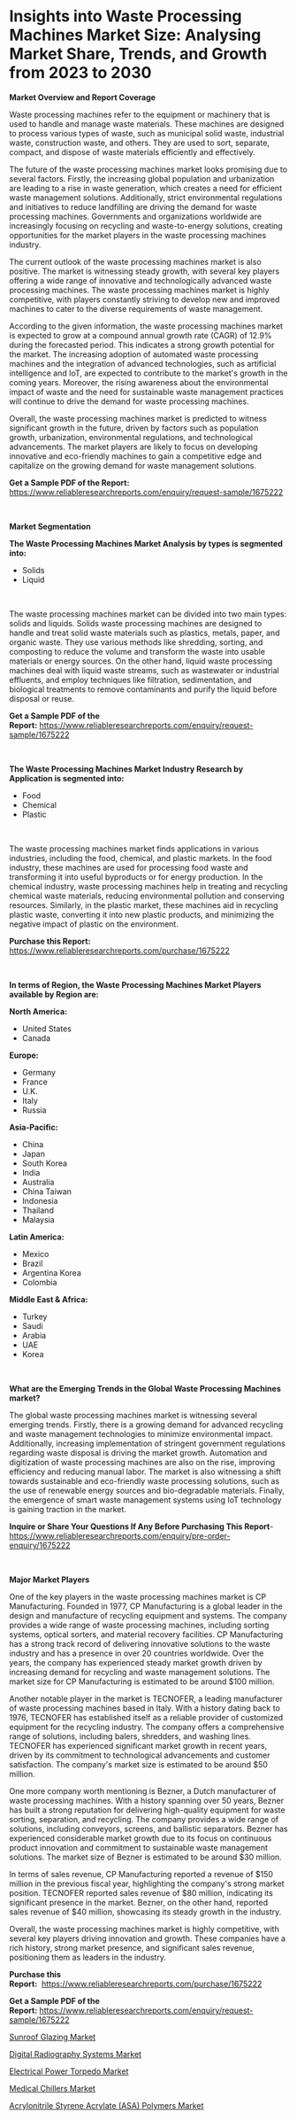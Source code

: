 <p><h1>Insights into Waste Processing Machines Market Size: Analysing Market Share, Trends, and Growth from 2023 to 2030</h1></p><p><strong>Market Overview and Report Coverage</strong></p>
<p><p>Waste processing machines refer to the equipment or machinery that is used to handle and manage waste materials. These machines are designed to process various types of waste, such as municipal solid waste, industrial waste, construction waste, and others. They are used to sort, separate, compact, and dispose of waste materials efficiently and effectively.</p><p>The future of the waste processing machines market looks promising due to several factors. Firstly, the increasing global population and urbanization are leading to a rise in waste generation, which creates a need for efficient waste management solutions. Additionally, strict environmental regulations and initiatives to reduce landfilling are driving the demand for waste processing machines. Governments and organizations worldwide are increasingly focusing on recycling and waste-to-energy solutions, creating opportunities for the market players in the waste processing machines industry.</p><p>The current outlook of the waste processing machines market is also positive. The market is witnessing steady growth, with several key players offering a wide range of innovative and technologically advanced waste processing machines. The waste processing machines market is highly competitive, with players constantly striving to develop new and improved machines to cater to the diverse requirements of waste management.</p><p>According to the given information, the waste processing machines market is expected to grow at a compound annual growth rate (CAGR) of 12.9% during the forecasted period. This indicates a strong growth potential for the market. The increasing adoption of automated waste processing machines and the integration of advanced technologies, such as artificial intelligence and IoT, are expected to contribute to the market's growth in the coming years. Moreover, the rising awareness about the environmental impact of waste and the need for sustainable waste management practices will continue to drive the demand for waste processing machines.</p><p>Overall, the waste processing machines market is predicted to witness significant growth in the future, driven by factors such as population growth, urbanization, environmental regulations, and technological advancements. The market players are likely to focus on developing innovative and eco-friendly machines to gain a competitive edge and capitalize on the growing demand for waste management solutions.</p></p>
<p><strong>Get a Sample PDF of the Report:</strong> <a href="https://www.reliableresearchreports.com/enquiry/request-sample/1675222">https://www.reliableresearchreports.com/enquiry/request-sample/1675222</a></p>
<p>&nbsp;</p>
<p><strong>Market Segmentation</strong></p>
<p><strong>The Waste Processing Machines Market Analysis by types is segmented into:</strong></p>
<p><ul><li>Solids</li><li>Liquid</li></ul></p>
<p>&nbsp;</p>
<p><p>The waste processing machines market can be divided into two main types: solids and liquids. Solids waste processing machines are designed to handle and treat solid waste materials such as plastics, metals, paper, and organic waste. They use various methods like shredding, sorting, and composting to reduce the volume and transform the waste into usable materials or energy sources. On the other hand, liquid waste processing machines deal with liquid waste streams, such as wastewater or industrial effluents, and employ techniques like filtration, sedimentation, and biological treatments to remove contaminants and purify the liquid before disposal or reuse.</p></p>
<p><strong>Get a Sample PDF of the Report:</strong>&nbsp;<a href="https://www.reliableresearchreports.com/enquiry/request-sample/1675222">https://www.reliableresearchreports.com/enquiry/request-sample/1675222</a></p>
<p>&nbsp;</p>
<p><strong>The Waste Processing Machines Market Industry Research by Application is segmented into:</strong></p>
<p><ul><li>Food</li><li>Chemical</li><li>Plastic</li></ul></p>
<p>&nbsp;</p>
<p><p>The waste processing machines market finds applications in various industries, including the food, chemical, and plastic markets. In the food industry, these machines are used for processing food waste and transforming it into useful byproducts or for energy production. In the chemical industry, waste processing machines help in treating and recycling chemical waste materials, reducing environmental pollution and conserving resources. Similarly, in the plastic market, these machines aid in recycling plastic waste, converting it into new plastic products, and minimizing the negative impact of plastic on the environment.</p></p>
<p><strong>Purchase this Report:</strong>&nbsp; <a href="https://www.reliableresearchreports.com/purchase/1675222">https://www.reliableresearchreports.com/purchase/1675222</a></p>
<p>&nbsp;</p>
<p><strong>In terms of Region, the Waste Processing Machines Market Players available by Region are:</strong></p>
<p>
    <p> <strong> North America: </strong>
        <ul>
            <li>United States</li>
            <li>Canada</li>
        </ul>
        </p> 
    <p> <strong> Europe: </strong>
        <ul>
            <li>Germany</li>
            <li>France</li>
            <li>U.K.</li>
            <li>Italy</li>
            <li>Russia</li>
        </ul>
        </p> 
    <p> <strong> Asia-Pacific: </strong>
        <ul>
            <li>China</li>
            <li>Japan</li>
            <li>South Korea</li>
            <li>India</li>
            <li>Australia</li>
            <li>China Taiwan</li>
            <li>Indonesia</li>
            <li>Thailand</li>
            <li>Malaysia</li>
        </ul>
        </p> 
    <p> <strong> Latin America: </strong>
        <ul>
            <li>Mexico</li>
            <li>Brazil</li>
            <li>Argentina Korea</li>
            <li>Colombia</li>
        </ul>
        </p> 
    <p> <strong> Middle East & Africa: </strong>
        <ul>
            <li>Turkey</li>
            <li>Saudi</li>
            <li>Arabia</li>
            <li>UAE</li>
            <li>Korea</li>
        </ul>
    </p>
    </p>
<p>&nbsp;</p>
<p><strong>What are the Emerging Trends in the Global Waste Processing Machines market?</strong></p>
<p><p>The global waste processing machines market is witnessing several emerging trends. Firstly, there is a growing demand for advanced recycling and waste management technologies to minimize environmental impact. Additionally, increasing implementation of stringent government regulations regarding waste disposal is driving the market growth. Automation and digitization of waste processing machines are also on the rise, improving efficiency and reducing manual labor. The market is also witnessing a shift towards sustainable and eco-friendly waste processing solutions, such as the use of renewable energy sources and bio-degradable materials. Finally, the emergence of smart waste management systems using IoT technology is gaining traction in the market.</p></p>
<p><strong>Inquire or Share Your Questions If Any Before Purchasing This Report</strong>- <a href="https://www.reliableresearchreports.com/enquiry/pre-order-enquiry/1675222">https://www.reliableresearchreports.com/enquiry/pre-order-enquiry/1675222</a></p>
<p>&nbsp;</p>
<p><strong>Major Market Players</strong></p>
<p><p>One of the key players in the waste processing machines market is CP Manufacturing. Founded in 1977, CP Manufacturing is a global leader in the design and manufacture of recycling equipment and systems. The company provides a wide range of waste processing machines, including sorting systems, optical sorters, and material recovery facilities. CP Manufacturing has a strong track record of delivering innovative solutions to the waste industry and has a presence in over 20 countries worldwide. Over the years, the company has experienced steady market growth driven by increasing demand for recycling and waste management solutions. The market size for CP Manufacturing is estimated to be around $100 million.</p><p>Another notable player in the market is TECNOFER, a leading manufacturer of waste processing machines based in Italy. With a history dating back to 1976, TECNOFER has established itself as a reliable provider of customized equipment for the recycling industry. The company offers a comprehensive range of solutions, including balers, shredders, and washing lines. TECNOFER has experienced significant market growth in recent years, driven by its commitment to technological advancements and customer satisfaction. The company's market size is estimated to be around $50 million.</p><p>One more company worth mentioning is Bezner, a Dutch manufacturer of waste processing machines. With a history spanning over 50 years, Bezner has built a strong reputation for delivering high-quality equipment for waste sorting, separation, and recycling. The company provides a wide range of solutions, including conveyors, screens, and ballistic separators. Bezner has experienced considerable market growth due to its focus on continuous product innovation and commitment to sustainable waste management solutions. The market size of Bezner is estimated to be around $30 million.</p><p>In terms of sales revenue, CP Manufacturing reported a revenue of $150 million in the previous fiscal year, highlighting the company's strong market position. TECNOFER reported sales revenue of $80 million, indicating its significant presence in the market. Bezner, on the other hand, reported sales revenue of $40 million, showcasing its steady growth in the industry.</p><p>Overall, the waste processing machines market is highly competitive, with several key players driving innovation and growth. These companies have a rich history, strong market presence, and significant sales revenue, positioning them as leaders in the industry.</p></p>
<p><strong>Purchase this Report:</strong>&nbsp;&nbsp;<a href="https://www.reliableresearchreports.com/purchase/1675222">https://www.reliableresearchreports.com/purchase/1675222</a></p>
<p></p>
<p><strong>Get a Sample PDF of the Report:</strong>&nbsp;<a href="https://www.reliableresearchreports.com/enquiry/request-sample/1675222">https://www.reliableresearchreports.com/enquiry/request-sample/1675222</a></p>
<p><p><a href="https://github.com/sofyaavrova/Market-Research-Report-List-1/blob/main/sunroof-glazing-market.md">Sunroof Glazing Market</a></p><p><a href="https://www.linkedin.com/pulse/digital-radiography-systems-market-insights-players-forecast-cj74f/">Digital Radiography Systems Market</a></p><p><a href="https://medium.com/@laurenbrown1918/electrical-power-torpedo-market-share-evolution-and-market-growth-trends-2023-2030-81bbcc49aece">Electrical Power Torpedo Market</a></p><p><a href="https://www.linkedin.com/pulse/medical-chillers-market-size-2023-2030-global-industrial-asemf/">Medical Chillers Market</a></p><p><a href="https://github.com/merzlyukov93/Market-Research-Report-List-1/blob/main/acrylonitrile-styrene-acrylate-asa-polymers-market.md">Acrylonitrile Styrene Acrylate (ASA) Polymers Market</a></p></p>